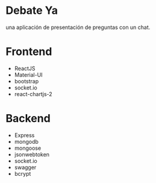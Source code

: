 # Debate Ya

una aplicación de presentación de preguntas con un chat.

# Frontend

- ReactJS
- Material-UI
- bootstrap
- socket.io
- react-chartjs-2

# Backend

- Express
- mongodb
- mongoose
- jsonwebtoken
- socket.io
- swagger
- bcrypt

